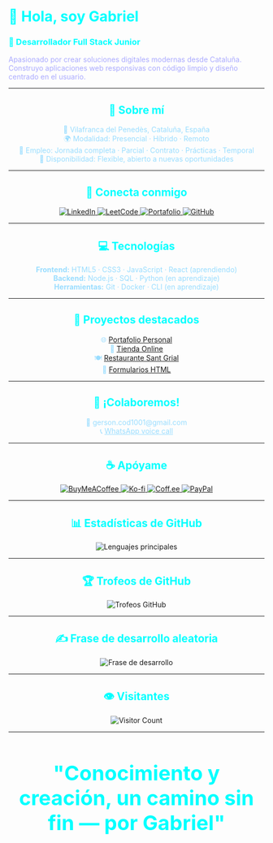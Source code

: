 <p align="center">
  <h1 style="color:#0ff;">👋 Hola, soy Gabriel</h1>
  <h3 style="color:#0ff;">🚀 Desarrollador Full Stack Junior</h3>
  <p style="color:#aaf; max-width:600px; margin:auto;">
    Apasionado por crear soluciones digitales modernas desde Cataluña.<br/>
    Construyo aplicaciones web responsivas con código limpio y diseño centrado en el usuario.
  </p>
</p>

---

<h2 align="center" style="color:#0ff;">🧭 Sobre mí</h2>

<p align="center" style="color:#99ddff; max-width:600px; margin:auto;">
  📍 Vilafranca del Penedès, Cataluña, España<br/>
  🌍 Modalidad: Presencial · Híbrido · Remoto<br/>
  💼 Empleo: Jornada completa · Parcial · Contrato · Prácticas · Temporal<br/>
  📅 Disponibilidad: Flexible, abierto a nuevas oportunidades
</p>

---

<h2 align="center" style="color:#0ff;">🔗 Conecta conmigo</h2>
<p align="center">
  <a href="https://linkedin.com/in/gersongz/" target="_blank">
    <img src="https://img.shields.io/badge/-LinkedIn-0A66C2?style=for-the-badge&logo=linkedin&logoColor=white" alt="LinkedIn" />
  </a>
  <a href="https://www.leetcode.com/gabriel-sys-cod/" target="_blank">
    <img src="https://img.shields.io/badge/-LeetCode-00599C?style=for-the-badge&logo=leetcode&logoColor=white" alt="LeetCode" />
  </a>
  <a href="https://gabriel-sys-cod.github.io/principal/" target="_blank">
    <img src="https://img.shields.io/badge/-Portafolio-1E40AF?style=for-the-badge&logo=github&logoColor=white" alt="Portafolio" />
  </a>
  <a href="https://github.com/GABRIEL-SYS-COD" target="_blank">
    <img src="https://img.shields.io/badge/-GitHub-181717?style=for-the-badge&logo=github&logoColor=white" alt="GitHub" />
  </a>
</p>

---

<h2 align="center" style="color:#0ff;">💻 Tecnologías</h2>

<p align="center" style="color:#99ddff; max-width:600px; margin:auto;">
  <b>Frontend:</b> HTML5 · CSS3 · JavaScript · React (aprendiendo)<br/>
  <b>Backend:</b> Node.js · SQL · Python (en aprendizaje)<br/>
  <b>Herramientas:</b> Git · Docker · CLI (en aprendizaje)
</p>

---

<h2 align="center" style="color:#0ff;">📂 Proyectos destacados</h2>

<p align="center" style="color:#99ddff; max-width:600px; margin:auto;">
  🌐 <a href="https://gabriel-sys-cod.github.io/principal/" target="_blank">Portafolio Personal</a><br/>
  🛒 <a href="https://gabriel-sys-cod.github.io/tienda/" target="_blank">Tienda Online</a><br/>
  🍽️ <a href="https://gabriel-sys-cod.github.io/restaurante/" target="_blank">Restaurante Sant Grial</a><br/>
  📝 <a href="https://gabriel-sys-cod.github.io/formularios/" target="_blank">Formularios HTML</a>
</p>

---

<h2 align="center" style="color:#0ff;">💬 ¡Colaboremos!</h2>

<p align="center" style="color:#99ddff;">
  📧 gerson.cod1001@gmail.com<br/>
  📞 <a href="https://call.whatsapp.com/voice/SRBlpERFfSVjQWI0GmhImB" style="color:#99ddff;">WhatsApp voice call</a>
</p>

---

<h2 align="center" style="color:#0ff;">☕ Apóyame</h2>

<p align="center">
  <a href="https://www.buymeacoffee.com/gabrielsyscod" target="_blank">
    <img src="https://img.shields.io/badge/-BuyMeACoffee-2563EB?style=for-the-badge&logo=buy-me-a-coffee&logoColor=white" alt="BuyMeACoffee" />
  </a>
  <a href="https://ko-fi.com/gabrielsyscod" target="_blank">
    <img src="https://img.shields.io/badge/-Ko--fi-1E40AF?style=for-the-badge&logo=ko-fi&logoColor=white" alt="Ko-fi" />
  </a>
  <a href="https://coff.ee/gabrielsyscod" target="_blank">
    <img src="https://img.shields.io/badge/-Coff.ee-1E3A8A?style=for-the-badge&logo=coffee&logoColor=white" alt="Coff.ee" />
  </a>
  <a href="https://paypal.me/gys026" target="_blank">
    <img src="https://img.shields.io/badge/-PayPal-003087?style=for-the-badge&logo=paypal&logoColor=white" alt="PayPal" />
  </a>
</p>

---

<h2 align="center" style="color:#0ff;">📊 Estadísticas de GitHub</h2>

<p align="center">
  <img src="https://github-readme-stats.vercel.app/api/top-langs/?username=GABRIEL-SYS-COD&theme=radical&hide_border=false&include_all_commits=true&count_private=true&layout=compact" alt="Lenguajes principales" />
</p>

---

<h2 align="center" style="color:#0ff;">🏆 Trofeos de GitHub</h2>

<p align="center">
  <img src="https://github-profile-trophy.vercel.app/?username=GABRIEL-SYS-COD&theme=radical&no-frame=true&no-bg=true&margin-w=4" alt="Trofeos GitHub" />
</p>

---

<h2 align="center" style="color:#0ff;">✍️ Frase de desarrollo aleatoria</h2>

<p align="center">
  <img src="https://quotes-github-readme.vercel.app/api?type=horizontal&theme=radical" alt="Frase de desarrollo" />
</p>

---

<h2 align="center" style="color:#0ff;">👁️ Visitantes</h2>

<p align="center">
  <img src="https://profile-counter.glitch.me/GABRIEL-SYS-COD/count.svg" alt="Visitor Count" />
</p>

---

<h2 align="center" style="color:#0ff; font-size:2.5rem; font-weight:bold;">
  "Conocimiento y creación, un camino sin fin — por Gabriel"
</h2>


